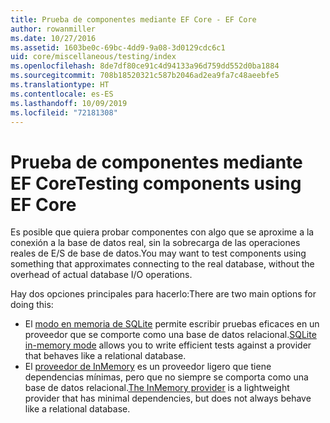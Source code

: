 ```yaml
---
title: Prueba de componentes mediante EF Core - EF Core
author: rowanmiller
ms.date: 10/27/2016
ms.assetid: 1603be0c-69bc-4dd9-9a08-3d0129cdc6c1
uid: core/miscellaneous/testing/index
ms.openlocfilehash: 8de7df80ce91c4d94133a96d759dd552d0ba1884
ms.sourcegitcommit: 708b18520321c587b2046ad2ea9fa7c48aeebfe5
ms.translationtype: HT
ms.contentlocale: es-ES
ms.lasthandoff: 10/09/2019
ms.locfileid: "72181308"
---
```

# <a name="testing-components-using-ef-core"></a><span data-ttu-id="4afe5-102">Prueba de componentes mediante EF Core</span><span class="sxs-lookup"><span data-stu-id="4afe5-102">Testing components using EF Core</span></span>

<span data-ttu-id="4afe5-103">Es posible que quiera probar componentes con algo que se aproxime a la conexión a la base de datos real, sin la sobrecarga de las operaciones reales de E/S de base de datos.</span><span class="sxs-lookup"><span data-stu-id="4afe5-103">You may want to test components using something that approximates connecting to the real database, without the overhead of actual database I/O operations.</span></span>

<span data-ttu-id="4afe5-104">Hay dos opciones principales para hacerlo:</span><span class="sxs-lookup"><span data-stu-id="4afe5-104">There are two main options for doing this:</span></span>
 * <span data-ttu-id="4afe5-105">El [modo en memoria de SQLite](sqlite.md) permite escribir pruebas eficaces en un proveedor que se comporte como una base de datos relacional.</span><span class="sxs-lookup"><span data-stu-id="4afe5-105">[SQLite in-memory mode](sqlite.md) allows you to write efficient tests against a provider that behaves like a relational database.</span></span>
 * <span data-ttu-id="4afe5-106">El [proveedor de InMemory](in-memory.md) es un proveedor ligero que tiene dependencias mínimas, pero que no siempre se comporta como una base de datos relacional.</span><span class="sxs-lookup"><span data-stu-id="4afe5-106">[The InMemory provider](in-memory.md) is a lightweight provider that has minimal dependencies, but does not always behave like a relational database.</span></span>
